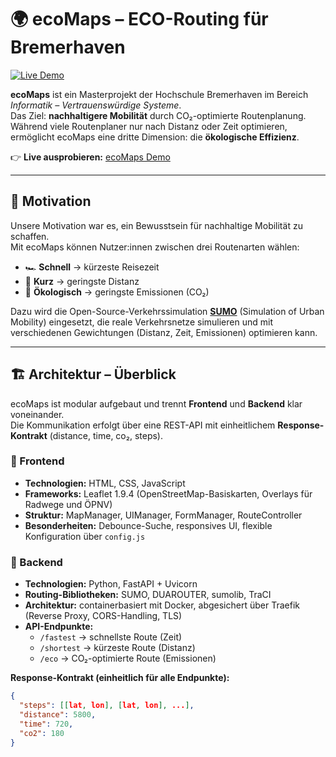 # 🌍 ecoMaps – ECO-Routing für Bremerhaven

[![Live Demo](https://img.shields.io/badge/demo-online-brightgreen)](https://ecomaps.informatik.hs-bremerhaven.de/)

**ecoMaps** ist ein Masterprojekt der Hochschule Bremerhaven im Bereich *Informatik – Vertrauenswürdige Systeme*.  
Das Ziel: **nachhaltigere Mobilität** durch CO₂-optimierte Routenplanung.  
Während viele Routenplaner nur nach Distanz oder Zeit optimieren, ermöglicht ecoMaps eine dritte Dimension: die **ökologische Effizienz**.  

👉 **Live ausprobieren:** [ecoMaps Demo](https://ecomaps.informatik.hs-bremerhaven.de/)

---

## 🌱 Motivation

Unsere Motivation war es, ein Bewusstsein für nachhaltige Mobilität zu schaffen.  
Mit ecoMaps können Nutzer:innen zwischen drei Routenarten wählen:

- 🏎 **Schnell** → kürzeste Reisezeit  
- 📏 **Kurz** → geringste Distanz  
- 🌿 **Ökologisch** → geringste Emissionen (CO₂)  

Dazu wird die Open-Source-Verkehrssimulation **[SUMO](https://www.eclipse.org/sumo/)** (Simulation of Urban Mobility) eingesetzt, die reale Verkehrsnetze simulieren und mit verschiedenen Gewichtungen (Distanz, Zeit, Emissionen) optimieren kann.

---

## 🏗️ Architektur – Überblick

ecoMaps ist modular aufgebaut und trennt **Frontend** und **Backend** klar voneinander.  
Die Kommunikation erfolgt über eine REST-API mit einheitlichem **Response-Kontrakt** (distance, time, co₂, steps).

### 🔹 Frontend
- **Technologien:** HTML, CSS, JavaScript  
- **Frameworks:** Leaflet 1.9.4 (OpenStreetMap-Basiskarten, Overlays für Radwege und ÖPNV)  
- **Struktur:** MapManager, UIManager, FormManager, RouteController  
- **Besonderheiten:** Debounce-Suche, responsives UI, flexible Konfiguration über `config.js`  

### 🔹 Backend
- **Technologien:** Python, FastAPI + Uvicorn  
- **Routing-Bibliotheken:** SUMO, DUAROUTER, sumolib, TraCI  
- **Architektur:** containerbasiert mit Docker, abgesichert über Traefik (Reverse Proxy, CORS-Handling, TLS)  
- **API-Endpunkte:**
  - `/fastest` → schnellste Route (Zeit)  
  - `/shortest` → kürzeste Route (Distanz)  
  - `/eco` → CO₂-optimierte Route (Emissionen)  

**Response-Kontrakt (einheitlich für alle Endpunkte):**
```json
{
  "steps": [[lat, lon], [lat, lon], ...],
  "distance": 5800,
  "time": 720,
  "co2": 180
}
